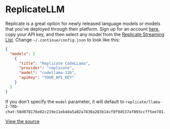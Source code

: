 # ReplicateLLM

Replicate is a great option for newly released language models or models that you've deployed through their platform. Sign up for an account [here](https://replicate.ai/), copy your API key, and then select any model from the [Replicate Streaming List](https://replicate.com/collections/streaming-language-models). Change `~/.continue/config.json` to look like this:

```json title="config.json"
{
  "models": [
    {
      "title": "Replicate CodeLLama",
      "provider": "replicate",
      "model": "codellama-13b",
      "apiKey": "YOUR_API_KEY"
    }
  ]
}
```

If you don't specify the `model` parameter, it will default to `replicate/llama-2-70b-chat:58d078176e02c219e11eb4da5a02a7830a283b14cf8f94537af893ccff5ee781`.

[View the source](https://github.com/continuedev/continue/blob/main/core/llm/llms/Replicate.ts)
